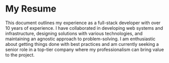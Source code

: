 # My Resume

This document outlines my experience as a full-stack developer with over 10 years of experience. I have collaborated in developing web systems and infrastructure, designing solutions with various technologies, and maintaining an agnostic approach to problem-solving. I am enthusiastic about getting things done with best practices and am currently seeking a senior role in a top-tier company where my professionalism can bring value to the project.